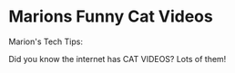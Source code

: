 # Marions Funny Cat Videos

Marion's Tech Tips:

Did you know the internet has CAT VIDEOS? Lots of them!

